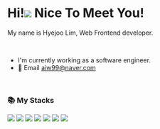 <h1>Hi!<img src="https://user-images.githubusercontent.com/71072930/173547511-3dc1273a-0112-49c7-911e-644201f456d7.gif" /> Nice To Meet You!</h1>

<p>My name is Hyejoo Lim, Web Frontend developer.</p>

</br>

* I'm currently working as a software engineer.
* 📮 Email <aiw99@naver.com>

</br>

<h3>📚 My Stacks</h3>
<p>
  <img src="https://img.shields.io/badge/-HTML5-F05032?style=for-the-badge&logo=html5&logoColor=white" />
  <img src="https://img.shields.io/badge/-CSS3-007ACC?style=for-the-badge&logo=css3" />
  <img src="https://img.shields.io/badge/-Git-2C974B?style=for-the-badge&logo=git&logoColor=white" />
  <img src="https://img.shields.io/badge/-React-61DAFB?style=for-the-badge&logo=react&logoColor=222222" />
  <img src="https://img.shields.io/badge/-JavaScript-EBD41B?style=for-the-badge&logo=javascript&logoColor=000000" />
  <img src="https://img.shields.io/badge/-TypeScript-007ACC?style=for-the-badge&logo=typescript&logoColor=white" />
  <img src="https://img.shields.io/badge/-Next.js-222222?style=for-the-badge&logo=next.js&logoColor=white" />
</p>

</br>
</br>
